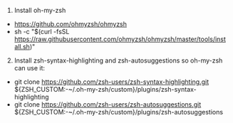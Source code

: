 1. Install oh-my-zsh
* https://github.com/ohmyzsh/ohmyzsh
* sh -c "$(curl -fsSL https://raw.githubusercontent.com/ohmyzsh/ohmyzsh/master/tools/install.sh)"

2. Install zsh-syntax-highlighting and zsh-autosuggestions so oh-my-zsh can use it:
* git clone https://github.com/zsh-users/zsh-syntax-highlighting.git ${ZSH_CUSTOM:-~/.oh-my-zsh/custom}/plugins/zsh-syntax-highlighting
* git clone https://github.com/zsh-users/zsh-autosuggestions.git ${ZSH_CUSTOM:-~/.oh-my-zsh/custom}/plugins/zsh-autosuggestions